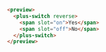 ```html [template]
<preview>
  <plus-switch reverse>
    <span slot="on">Yes</span>
    <span slot="off">No</span>
  </plus-switch>
</preview>
```
